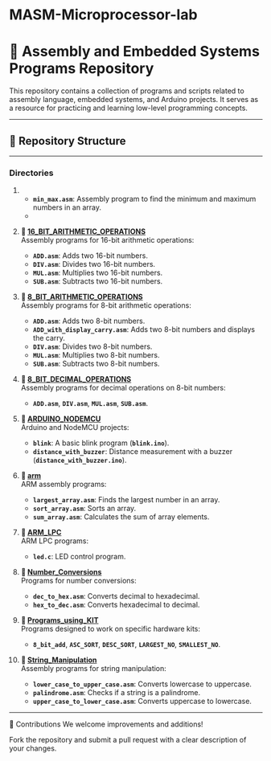 # MASM-Microprocessor-lab
# 📂 Assembly and Embedded Systems Programs Repository

This repository contains a collection of programs and scripts related to assembly language, embedded systems, and Arduino projects. It serves as a resource for practicing and learning low-level programming concepts.

---

## 📑 **Repository Structure**

---

### **Directories**
1. - **`min_max.asm`**: Assembly program to find the minimum and maximum numbers in an array.
   - 
2. **📁 [16_BIT_ARITHMETIC_OPERATIONS](16_BIT_ARITHMETIC_OPERATIONS)**  
   Assembly programs for 16-bit arithmetic operations:  
   - **`ADD.asm`**: Adds two 16-bit numbers.  
   - **`DIV.asm`**: Divides two 16-bit numbers.  
   - **`MUL.asm`**: Multiplies two 16-bit numbers.  
   - **`SUB.asm`**: Subtracts two 16-bit numbers.

3. **📁 [8_BIT_ARITHMETIC_OPERATIONS](8_BIT_ARITHMETIC_OPERATIONS)**  
   Assembly programs for 8-bit arithmetic operations:  
   - **`ADD.asm`**: Adds two 8-bit numbers.  
   - **`ADD_with_display_carry.asm`**: Adds two 8-bit numbers and displays the carry.  
   - **`DIV.asm`**: Divides two 8-bit numbers.  
   - **`MUL.asm`**: Multiplies two 8-bit numbers.  
   - **`SUB.asm`**: Subtracts two 8-bit numbers.

4. **📁 [8_BIT_DECIMAL_OPERATIONS](8_BIT_DECIMAL_OPERATIONS)**  
   Assembly programs for decimal operations on 8-bit numbers:  
   - **`ADD.asm`**, **`DIV.asm`**, **`MUL.asm`**, **`SUB.asm`**.

5. **📁 [ARDUINO_NODEMCU](ARDUINO_NODEMCU)**  
   Arduino and NodeMCU projects:  
   - **`blink`**: A basic blink program (**`blink.ino`**).  
   - **`distance_with_buzzer`**: Distance measurement with a buzzer (**`distance_with_buzzer.ino`**).

6. **📁 [arm](arm)**  
   ARM assembly programs:  
   - **`largest_array.asm`**: Finds the largest number in an array.  
   - **`sort_array.asm`**: Sorts an array.  
   - **`sum_array.asm`**: Calculates the sum of array elements.

7. **📁 [ARM_LPC](ARM_LPC)**  
   ARM LPC programs:  
   - **`led.c`**: LED control program.

8. **📁 [Number_Conversions](Number_Conversions)**  
   Programs for number conversions:  
   - **`dec_to_hex.asm`**: Converts decimal to hexadecimal.  
   - **`hex_to_dec.asm`**: Converts hexadecimal to decimal.

9. **📁 [Programs_using_KIT](Programs_using_KIT)**  
   Programs designed to work on specific hardware kits:  
   - **`8_bit_add`**, **`ASC_SORT`**, **`DESC_SORT`**, **`LARGEST_NO`**, **`SMALLEST_NO`**.

10. **📁 [String_Manipulation](String_Manipulation)**  
    Assembly programs for string manipulation:  
    - **`lower_case_to_upper_case.asm`**: Converts lowercase to uppercase.  
    - **`palindrome.asm`**: Checks if a string is a palindrome.  
    - **`upper_case_to_lower_case.asm`**: Converts uppercase to lowercase.

---

🤝 Contributions
We welcome improvements and additions!

Fork the repository and submit a pull request with a clear description of your changes.
